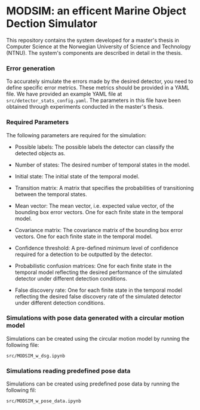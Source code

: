 # MODSIM: an efficent Marine Object Dection Simulator


This repository contains the system developed for a master's thesis in Computer Science at the Norwegian University of Science and Technology (NTNU). The system's components are described in detail in the thesis.


### Error generation

To accurately simulate the errors made by the desired detector, you need to define specific error metrics. These metrics should be provided in a YAML file. We have provided an example YAML file at `src/detector_stats_config.yaml`. The parameters in this file have been obtained through experiments conducted in the master's thesis. 

### Required Parameters
The following parameters are required for the simulation:

- Possible labels: The possible labels the detector can classify the detected objects as.

- Number of states: The desired number of temporal states in the model.

- Initial state: The initial state of the temporal model.

- Transition matrix: A matrix that specifies the probabilities of transitioning between the temporal states.

- Mean vector: The mean vector, i.e. expected value vector, of the bounding box error vectors. One for each finite state in the temporal model.

- Covariance matrix: The covariance matrix of the bounding box error vectors. One for each finite state in the temporal model.

- Confidence threshold: A pre-defined minimum level of confidence required for a detection to be outputted by the detector.

- Probabilistic confusion matrices: One for each finite state in the temporal model reflecting the desired performance of the simulated detector under different detection conditions.

- False discovery rate: One for each finite state in the temporal model reflecting the desired false discovery rate of the simulated detector under different detection conditions.


### Simulations with pose data generated with a circular motion model
Simulations can be created using the circular motion model by running the following file:

```
src/MODSIM_w_dsg.ipynb
```

### Simulations reading predefined pose data
Simulations can be created using predefined pose data by running the following fil: 

```
src/MODSIM_w_pose_data.ipynb
```
